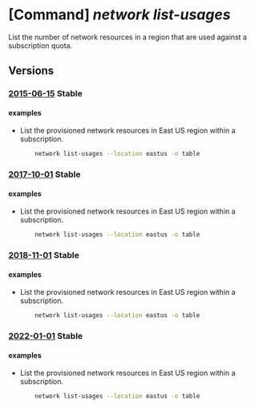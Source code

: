 # [Command] _network list-usages_

List the number of network resources in a region that are used against a subscription quota.

## Versions

### [2015-06-15](/Resources/mgmt-plane/L3N1YnNjcmlwdGlvbnMve30vcHJvdmlkZXJzL21pY3Jvc29mdC5uZXR3b3JrL2xvY2F0aW9ucy97fS91c2FnZXM=/2015-06-15.xml) **Stable**

<!-- mgmt-plane /subscriptions/{}/providers/microsoft.network/locations/{}/usages 2015-06-15 -->

#### examples

- List the provisioned network resources in East US region within a subscription.
    ```bash
        network list-usages --location eastus -o table
    ```

### [2017-10-01](/Resources/mgmt-plane/L3N1YnNjcmlwdGlvbnMve30vcHJvdmlkZXJzL21pY3Jvc29mdC5uZXR3b3JrL2xvY2F0aW9ucy97fS91c2FnZXM=/2017-10-01.xml) **Stable**

<!-- mgmt-plane /subscriptions/{}/providers/microsoft.network/locations/{}/usages 2017-10-01 -->

#### examples

- List the provisioned network resources in East US region within a subscription.
    ```bash
        network list-usages --location eastus -o table
    ```

### [2018-11-01](/Resources/mgmt-plane/L3N1YnNjcmlwdGlvbnMve30vcHJvdmlkZXJzL21pY3Jvc29mdC5uZXR3b3JrL2xvY2F0aW9ucy97fS91c2FnZXM=/2018-11-01.xml) **Stable**

<!-- mgmt-plane /subscriptions/{}/providers/microsoft.network/locations/{}/usages 2018-11-01 -->

#### examples

- List the provisioned network resources in East US region within a subscription.
    ```bash
        network list-usages --location eastus -o table
    ```

### [2022-01-01](/Resources/mgmt-plane/L3N1YnNjcmlwdGlvbnMve30vcHJvdmlkZXJzL21pY3Jvc29mdC5uZXR3b3JrL2xvY2F0aW9ucy97fS91c2FnZXM=/2022-01-01.xml) **Stable**

<!-- mgmt-plane /subscriptions/{}/providers/microsoft.network/locations/{}/usages 2022-01-01 -->

#### examples

- List the provisioned network resources in East US region within a subscription.
    ```bash
        network list-usages --location eastus -o table
    ```
